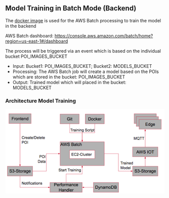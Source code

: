 ## Model Training in Batch Mode (Backend)

The [docker image](AWS_Batch/dockerfile) is used for the AWS Batch processing to train the model in the backend

AWS Batch dashboard: https://console.aws.amazon.com/batch/home?region=us-east-1#/dashboard

The process will be triggered via an event which is based on the individual bucket POI_IMAGES_BUCKET
- Input: Bucket1: POI_IMAGES_BUCKET; Bucket2: MODELS_BUCKET
- Processing: The AWS Batch job will create a model based on the POIs which are stored in the bucket: POI_IMAGES_BUCKET
- Output: Trained model which will placed in the bucket: MODELS_BUCKET

### Architecture Model Training
![architecture_model_training](docs/architecture_model_training.png)
